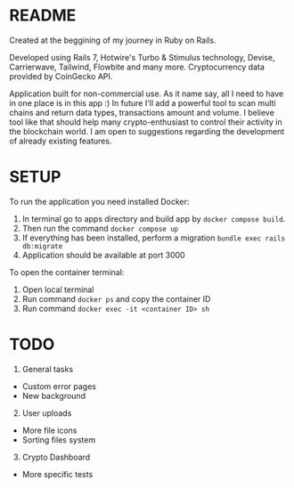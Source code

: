 # README
Created at the beggining of my journey in Ruby on Rails.

Developed using Rails 7, Hotwire's Turbo & Stimulus technology, Devise, Carrierwave,
Tailwind, Flowbite and many more. Cryptocurrency data provided by CoinGecko API.

Application built for non-commercial use. As it name say, all I need to have in one place is
in this app :) In future I'll add a powerful tool to scan multi chains and return data types,
transactions amount and volume. I believe tool like that should help many crypto-enthusiast to control
their activity in the blockchain world. I am open to suggestions regarding the development 
of already existing features.

# SETUP

To run the application you need installed Docker:

1. In terminal go to apps directory and build app by `docker compose build`.
2. Then run the command `docker compose up`
3. If everything has been installed, perform a migration `bundle exec rails db:migrate`
4. Application should be available at port 3000

To open the container terminal:
1. Open local terminal
2. Run command `docker ps` and copy the container ID
3. Run command `docker exec -it <container ID> sh`

# TODO

1. General tasks
- Custom error pages
- New background

2. User uploads
- More file icons
- Sorting files system

3. Crypto Dashboard
- More specific tests
